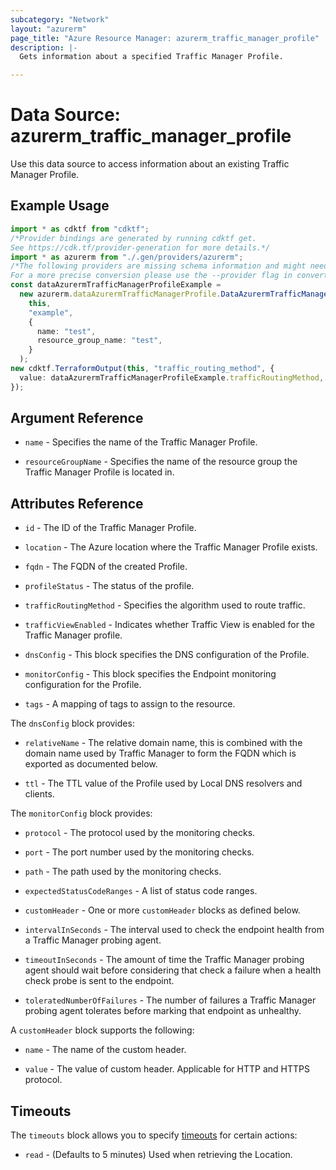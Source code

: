 ```yaml
---
subcategory: "Network"
layout: "azurerm"
page_title: "Azure Resource Manager: azurerm_traffic_manager_profile"
description: |-
  Gets information about a specified Traffic Manager Profile.

---
```


# Data Source: azurerm\_traffic\_manager\_profile

Use this data source to access information about an existing Traffic Manager Profile.

## Example Usage

```typescript
import * as cdktf from "cdktf";
/*Provider bindings are generated by running cdktf get.
See https://cdk.tf/provider-generation for more details.*/
import * as azurerm from "./.gen/providers/azurerm";
/*The following providers are missing schema information and might need manual adjustments to synthesize correctly: azurerm.
For a more precise conversion please use the --provider flag in convert.*/
const dataAzurermTrafficManagerProfileExample =
  new azurerm.dataAzurermTrafficManagerProfile.DataAzurermTrafficManagerProfile(
    this,
    "example",
    {
      name: "test",
      resource_group_name: "test",
    }
  );
new cdktf.TerraformOutput(this, "traffic_routing_method", {
  value: dataAzurermTrafficManagerProfileExample.trafficRoutingMethod,
});

```

## Argument Reference

*   `name` - Specifies the name of the Traffic Manager Profile.

*   `resourceGroupName` - Specifies the name of the resource group the Traffic Manager Profile is located in.

## Attributes Reference

*   `id` - The ID of the Traffic Manager Profile.

*   `location` - The Azure location where the Traffic Manager Profile exists.

*   `fqdn` - The FQDN of the created Profile.

*   `profileStatus` - The status of the profile.

*   `trafficRoutingMethod` - Specifies the algorithm used to route traffic.

*   `trafficViewEnabled` - Indicates whether Traffic View is enabled for the Traffic Manager profile.

*   `dnsConfig` - This block specifies the DNS configuration of the Profile.

*   `monitorConfig` - This block specifies the Endpoint monitoring configuration for the Profile.

*   `tags` - A mapping of tags to assign to the resource.

The `dnsConfig` block provides:

*   `relativeName` - The relative domain name, this is combined with the domain name used by Traffic Manager to form the FQDN which is exported as documented below.

*   `ttl` - The TTL value of the Profile used by Local DNS resolvers and clients.

The `monitorConfig` block provides:

*   `protocol` - The protocol used by the monitoring checks.

*   `port` - The port number used by the monitoring checks.

*   `path` - The path used by the monitoring checks.

*   `expectedStatusCodeRanges` - A list of status code ranges.

*   `customHeader` - One or more `customHeader` blocks as defined below.

*   `intervalInSeconds` - The interval used to check the endpoint health from a Traffic Manager probing agent.

*   `timeoutInSeconds` - The amount of time the Traffic Manager probing agent should wait before considering that check a failure when a health check probe is sent to the endpoint.

*   `toleratedNumberOfFailures` - The number of failures a Traffic Manager probing agent tolerates before marking that endpoint as unhealthy.

A `customHeader` block supports the following:

*   `name` - The name of the custom header.

*   `value` - The value of custom header. Applicable for HTTP and HTTPS protocol.

## Timeouts

The `timeouts` block allows you to specify [timeouts](https://www.terraform.io/language/resources/syntax#operation-timeouts) for certain actions:

* `read` - (Defaults to 5 minutes) Used when retrieving the Location.
